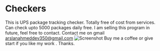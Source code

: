 # Checkers
This is UPS package tracking checker.
Totally free of cost from services.
Can check upto 5000 packages daily free.
I am selling this program in future, feel free to contact.
Contact me on gmail arslanahmeddev350@gmail.com
![Screenshot](https://github.com/user-attachments/assets/3ebb5c97-769b-4de2-93f9-c4e89a8a33b2)
Buy me a coffee or give start if you like my work . Thanks.

